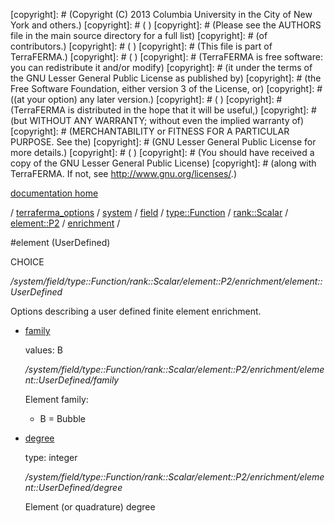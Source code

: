 [copyright]: # (Copyright (C) 2013 Columbia University in the City of New York and others.)
[copyright]: # ( )
[copyright]: # (Please see the AUTHORS file in the main source directory for a full list)
[copyright]: # (of contributors.)
[copyright]: # ( )
[copyright]: # (This file is part of TerraFERMA.)
[copyright]: # ( )
[copyright]: # (TerraFERMA is free software: you can redistribute it and/or modify)
[copyright]: # (it under the terms of the GNU Lesser General Public License as published by)
[copyright]: # (the Free Software Foundation, either version 3 of the License, or)
[copyright]: # ((at your option) any later version.)
[copyright]: # ( )
[copyright]: # (TerraFERMA is distributed in the hope that it will be useful,)
[copyright]: # (but WITHOUT ANY WARRANTY; without even the implied warranty of)
[copyright]: # (MERCHANTABILITY or FITNESS FOR A PARTICULAR PURPOSE. See the)
[copyright]: # (GNU Lesser General Public License for more details.)
[copyright]: # ( )
[copyright]: # (You should have received a copy of the GNU Lesser General Public License)
[copyright]: # (along with TerraFERMA. If not, see <http://www.gnu.org/licenses/>.)

[documentation home](https://github.com/terraferma/terraferma/wiki/Documentation)

/ [terraferma_options](../../../../../../../terraferma_options.md) / [system](../../../../../../system.md) / [field](../../../../../field.md) / [type::Function](../../../../type__Function.md) / [rank::Scalar](../../../rank__Scalar.md) / [element::P2](../../element__P2.md) / [enrichment](../enrichment.md) /

#element (UserDefined)

CHOICE 

*/system/field/type::Function/rank::Scalar/element::P2/enrichment/element::UserDefined*

Options describing a user defined finite element enrichment.

* [family](element__UserDefined/family.md "child")

    values: B

    */system/field/type::Function/rank::Scalar/element::P2/enrichment/element::UserDefined/family*

    Element family:
    
    - B = Bubble

* [degree](element__UserDefined/degree.md "child")

    type: integer

    */system/field/type::Function/rank::Scalar/element::P2/enrichment/element::UserDefined/degree*

    Element (or quadrature) degree

[autogenerated]: # (This file was automatically generated from the schema file:/home/cwilson/repos/github/TerraFERMA/TerraFERMA/buckettools/schemas/element.rng.)

